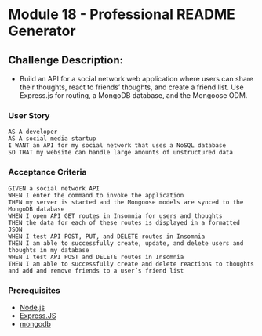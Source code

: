 # Module 18 - Professional README Generator


<!-- <h1 align="center">Module 10 - Team Profile Generator</h1> -->

<!-- <h1 align="center">
    <a>
    <a href="https://youtu.be/-yhBsGr08rw" target="_blank">
     View Walkthrough Video
    </a>
</h1> -->


<!-- <div align="center">
    <img src="./assets/video2.gif" width="600px">
    
</div> -->


## Challenge Description:

* Build an API for a social network web application where users can share their thoughts, react to friends’ thoughts, and create a friend list. Use Express.js for routing, a MongoDB database, and the Mongoose ODM.


### User Story

```
AS A developer
AS A social media startup
I WANT an API for my social network that uses a NoSQL database
SO THAT my website can handle large amounts of unstructured data
```

### Acceptance Criteria

```
GIVEN a social network API
WHEN I enter the command to invoke the application
THEN my server is started and the Mongoose models are synced to the MongoDB database
WHEN I open API GET routes in Insomnia for users and thoughts
THEN the data for each of these routes is displayed in a formatted JSON
WHEN I test API POST, PUT, and DELETE routes in Insomnia
THEN I am able to successfully create, update, and delete users and thoughts in my database
WHEN I test API POST and DELETE routes in Insomnia
THEN I am able to successfully create and delete reactions to thoughts and add and remove friends to a user’s friend list
```

### Prerequisites

- [Node.js](https://nodejs.org/en/)
- [Express.JS](https://www.npmjs.com/package/express)
- [mongodb](https://www.npmjs.com/package/mongodb)
